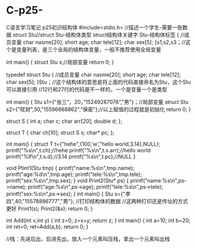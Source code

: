 # C-p25-
C语言学习笔记 p25初识结构体
#include<stdio.h>
//描述一个学生-需要一些数据
struct Stu//struct Stu-结构体类型    struct结构体关键字    Stu-结构体标签
{
    //成员变量
    char nasme[20];
    short age;
    char tele[12];
    char sex[5];
}s1,s2,s3；//这个是变量列表，是三个全局的结构体变量，一般不推荐使用全局变量

int main()
{
    struct Stu s;//局部变量
    return 0;
}

typedef struct Stu
{
    //成员变量
    char nasme[20];
    short age;
    char tele[12];
    char sex[5];
}Stu；//这个结构体的意思是将上面的代码直接命名为Stu，这个Stu可以直接引用
//12行和27行的代码是不一样的，一个是变量一个是类型


int main()
{
    Stu s1={"张三“，20，”15249287076“,"男"}；//局部变量
    struct Stu s2={"旺财",30,"15596668862","保密"};//以上赋值的过程就是初始化
    return 0;
}


struct S
{
    int a;
    char c;
    char arr[20];
    double d;
};

struct T
{
    char ch[10];
    struct S s;
    char* pc;
};

int main()
{
    struct T t={"hehe",{100,'w',"hello world,3.14},NULL};
    printf("%s\n",t.ch);//hehe
    printf("%s\n",t.s.arr);//hello world
    printf("%lf\n",t.s.d);//3.14
    printf("%s\n",t.pc);//NULL
}


void Ptint1(Stu tmp)
{
    printf("name:%s\n",tmp.name);
    printf("age:%d\n",tmp.age);
    printf("tele:%s\n",tmp.tele);
    printf("sex:%s\n",tmp.sex);
}
void Print2(Stu* ps)
{
    printf("name:%s\n",ps->name);
    printf("age:%s\n",ps->age);
    printf("tele:%s\n",ps->tele);
    printf("sex:%s\n",ps->sex);
}
int main()
{
    Stu s={"李四",40,"15578886777","男"};
    //打印结构体的数据
    //这两种打印还是传址的方式更好
    Print1(s);
    Print2(&s);
    return 0;
}


int Add(int x,int y)
{
    int z=0;
    z=x+y;
    return z;
}
int main()
{
    int a=10;
    int b=20;
    int ret=0;
    ret=Add(a,b);
    return 0;
}

//栈：先进后出，后进先出，放入一个元素叫压栈，拿出一个元素叫出栈
